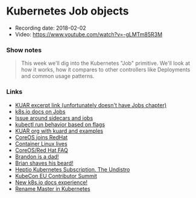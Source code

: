 # Kubernetes Job objects

- Recording date: 2018-02-02
- Video: https://www.youtube.com/watch?v=-gLMTm85R3M

### Show notes

> This week we'll dig into the Kubernetes "Job" primitive. We'll look at how it works, how it compares to other controllers like Deployments and common usage patterns.

### Links

 - [KUAR excerpt link (unfortunately doesn't have Jobs chapter)](http://go.heptio.com/kubernetes-up-and-running)
 - [k8s.io docs on Jobs](https://kubernetes.io/docs/concepts/workloads/controllers/jobs-run-to-completion/)
 - [Issue around sidecars and jobs](https://github.com/kubernetes/kubernetes/issues/25908)
 - [kubectl run behavior based on flags](https://kubernetes.io/docs/reference/kubectl/conventions/#generators)
 - [KUAR org with kuard and examples](https://github.com/kubernetes-up-and-running)
 - [CoreOS joins RedHat](https://coreos.com/blog/coreos-agrees-to-join-red-hat)
 - [Container Linux lives](https://groups.google.com/forum/m/#!topic/coreos-user/GR4YlF2c1dM)
 - [CoreOS/Red Hat FAQ](https://www.redhat.com/en/blog/faq-red-hat-acquire-coreos)
 - [Brandon is a dad!](https://twitter.com/BrandonPhilips/status/958809760299565056)
 - [Brian shaves his beard!](https://twitter.com/brianredbeard/status/958455929694953473)
 - [Heptio Kubernetes Subscription. The Undistro](https://blog.heptio.com/introducing-heptio-kubernetes-subscription-5415052ef374)
 - [KubeCon EU Contributor Summit](https://github.com/kubernetes/community/tree/master/events/2018/05-contributor-summit)
 - [New k8s.io docs experience!](https://kubernetes.io/docs/home/?path=users&persona=app-developer&level=foundational)
 - [Rename Master in Kubernetes](https://github.com/kubernetes/website/issues/6525)